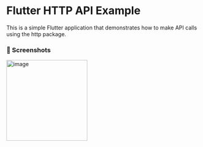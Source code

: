 # Flutter HTTP API Example

This is a simple Flutter application that demonstrates how to make API calls using the http package.
 
### 📸 Screenshots
<img width="211" alt="image" src="https://github.com/Mohammed4766/Flutter-REST-API/assets/96448600/8f15e08f-c843-46cc-9b55-8ed909390c8c">
